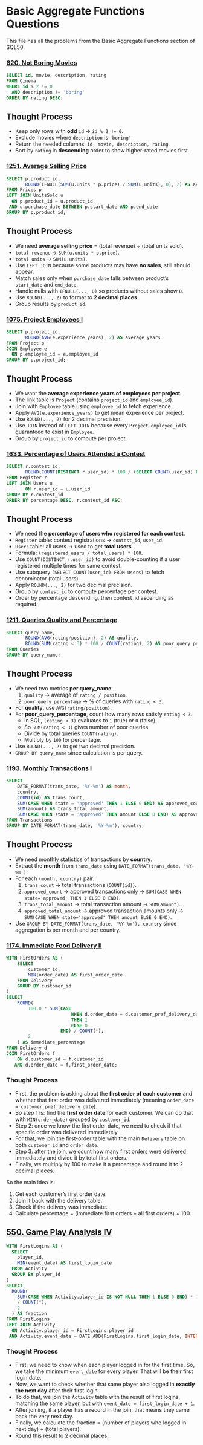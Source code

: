 # Basic Aggregate Functions Questions

This file has all the problems from the Basic Aggregate Functions section of SQL50.

### [620. Not Boring Movies](https://leetcode.com/problems/not-boring-movies/description/?envType=study-plan-v2&envId=top-sql-50)

```sql
SELECT id, movie, description, rating
FROM Cinema
WHERE id % 2 != 0
  AND description != 'boring'
ORDER BY rating DESC;
```
## Thought Process
- Keep only rows with **odd** `id` → `id % 2 != 0`.
- Exclude movies where `description` is `'boring'`.
- Return the needed columns: `id, movie, description, rating`.
- Sort by `rating` in **descending** order to show higher-rated movies first.

### [1251. Average Selling Price](https://leetcode.com/problems/average-selling-price/description/?envType=study-plan-v2&envId=top-sql-50)

```sql
SELECT p.product_id, 
       ROUND(IFNULL(SUM(u.units * p.price) / SUM(u.units), 0), 2) AS average_price
FROM Prices p
LEFT JOIN UnitsSold u 
  ON p.product_id = u.product_id
 AND u.purchase_date BETWEEN p.start_date AND p.end_date
GROUP BY p.product_id;
```
## Thought Process
- We need **average selling price** = (total revenue) ÷ (total units sold).
- `total revenue` → `SUM(u.units * p.price)`.
- `total units` → `SUM(u.units)`.
- Use `LEFT JOIN` because some products may have **no sales**, still should appear.
- Match sales only when `purchase_date` falls between product’s `start_date` and `end_date`.
- Handle nulls with `IFNULL(..., 0)` so products without sales show `0`.
- Use `ROUND(..., 2)` to format to **2 decimal places**.
- Group results by `product_id`.

### [1075. Project Employees I](https://leetcode.com/problems/project-employees-i/description/?envType=study-plan-v2&envId=top-sql-50)

```sql
SELECT p.project_id, 
       ROUND(AVG(e.experience_years), 2) AS average_years
FROM Project p
JOIN Employee e 
  ON p.employee_id = e.employee_id
GROUP BY p.project_id;
```
## Thought Process
- We want the **average experience years of employees per project**.
- The link table is `Project` (contains `project_id` and `employee_id`).
- Join with `Employee` table using `employee_id` to fetch experience.
- Apply `AVG(e.experience_years)` to get mean experience per project.
- Use `ROUND(..., 2)` for 2 decimal precision.
- Use `JOIN` instead of `LEFT JOIN` because every `Project.employee_id` is guaranteed to exist in `Employee`.
- Group by `project_id` to compute per project.

### [1633. Percentage of Users Attended a Contest](https://leetcode.com/problems/percentage-of-users-attended-a-contest/description/?envType=study-plan-v2&envId=top-sql-50)

```sql
SELECT r.contest_id, 
       ROUND(COUNT(DISTINCT r.user_id) * 100 / (SELECT COUNT(user_id) FROM Users), 2) AS percentage
FROM Register r
LEFT JOIN Users u
       ON r.user_id = u.user_id
GROUP BY r.contest_id
ORDER BY percentage DESC, r.contest_id ASC;
```
## Thought Process
- We need the **percentage of users who registered for each contest**.
- `Register` table: contest registrations → `contest_id`, `user_id`.
- `Users` table: all users → used to get **total users**.
- Formula: `(registered_users / total_users) * 100`.
- Use `COUNT(DISTINCT r.user_id)` to avoid double-counting if a user registered multiple times for same contest.
- Use subquery `(SELECT COUNT(user_id) FROM Users)` to fetch denominator (total users).
- Apply `ROUND(..., 2)` for two decimal precision.
- Group by `contest_id` to compute percentage per contest.
- Order by percentage descending, then contest_id ascending as required.

### [1211. Queries Quality and Percentage](https://leetcode.com/problems/queries-quality-and-percentage/description/?envType=study-plan-v2&envId=top-sql-50)

```sql
SELECT query_name, 
       ROUND(AVG(rating/position), 2) AS quality, 
       ROUND(SUM(rating < 3) * 100 / COUNT(rating), 2) AS poor_query_percentage
FROM Queries
GROUP BY query_name;
```
## Thought Process
- We need two metrics **per query_name**:
  1. `quality` → average of `rating / position`.
  2. `poor_query_percentage` → % of queries with `rating < 3`.
- For **quality**, use `AVG(rating/position)`.
- For **poor_query_percentage**, count how many rows satisfy `rating < 3`.  
  - In SQL, `(rating < 3)` evaluates to `1` (true) or `0` (false).  
  - So `SUM(rating < 3)` gives number of poor queries.  
  - Divide by total queries `COUNT(rating)`.  
  - Multiply by `100` for percentage.
- Use `ROUND(..., 2)` to get two decimal precision.
- `GROUP BY query_name` since calculation is per query.

### [1193. Monthly Transactions I](https://leetcode.com/problems/monthly-transactions-i/description/?envType=study-plan-v2&envId=top-sql-50)

```sql
SELECT 
    DATE_FORMAT(trans_date, '%Y-%m') AS month,
    country,
    COUNT(id) AS trans_count,
    SUM(CASE WHEN state = 'approved' THEN 1 ELSE 0 END) AS approved_count,
    SUM(amount) AS trans_total_amount,
    SUM(CASE WHEN state = 'approved' THEN amount ELSE 0 END) AS approved_total_amount
FROM Transactions
GROUP BY DATE_FORMAT(trans_date, '%Y-%m'), country;
```
## Thought Process
- We need monthly statistics of transactions by **country**.
- Extract the **month** from `trans_date` using `DATE_FORMAT(trans_date, '%Y-%m')`.
- For each `(month, country)` pair:
  1. `trans_count` → total transactions (`COUNT(id)`).
  2. `approved_count` → approved transactions only → `SUM(CASE WHEN state='approved' THEN 1 ELSE 0 END)`.
  3. `trans_total_amount` → total transaction amount → `SUM(amount)`.
  4. `approved_total_amount` → approved transaction amounts only → `SUM(CASE WHEN state='approved' THEN amount ELSE 0 END)`.
- Use `GROUP BY DATE_FORMAT(trans_date, '%Y-%m'), country` since aggregation is per month and per country.

### [1174. Immediate Food Delivery II](https://leetcode.com/problems/immediate-food-delivery-ii/description/?envType=study-plan-v2&envId=top-sql-50)

```sql
WITH FirstOrders AS (
    SELECT 
        customer_id,
        MIN(order_date) AS first_order_date
    FROM Delivery
    GROUP BY customer_id
)
SELECT 
    ROUND(
        100.0 * SUM(CASE 
                        WHEN d.order_date = d.customer_pref_delivery_date 
                        THEN 1 
                        ELSE 0 
                    END) / COUNT(*), 
        2
    ) AS immediate_percentage
FROM Delivery d
JOIN FirstOrders f
    ON d.customer_id = f.customer_id
   AND d.order_date = f.first_order_date;
```
### Thought Process
- First, the problem is asking about the **first order of each customer** and whether that first order was delivered immediately (meaning `order_date = customer_pref_delivery_date`).
- So step 1 is: find the **first order date** for each customer. We can do that with `MIN(order_date)` grouped by `customer_id`.
- Step 2: once we know the first order date, we need to check if that specific order was delivered immediately.
- For that, we join the first-order table with the main `Delivery` table on both `customer_id` and `order_date`.
- Step 3: after the join, we count how many first orders were delivered immediately and divide it by total first orders.
- Finally, we multiply by 100 to make it a percentage and round it to 2 decimal places.

So the main idea is:
1. Get each customer’s first order date.  
2. Join it back with the delivery table.  
3. Check if the delivery was immediate.  
4. Calculate percentage = (immediate first orders ÷ all first orders) × 100. 

## [550. Game Play Analysis IV](https://leetcode.com/problems/game-play-analysis-iv/description/?envType=study-plan-v2&envId=top-sql-50)

```sql
WITH FirstLogins AS (
  SELECT
    player_id,
    MIN(event_date) AS first_login_date
  FROM Activity
  GROUP BY player_id
)
SELECT
  ROUND(
    SUM(CASE WHEN Activity.player_id IS NOT NULL THEN 1 ELSE 0 END) * 1.0
    / COUNT(*),
    2
  ) AS fraction
FROM FirstLogins
LEFT JOIN Activity
  ON Activity.player_id = FirstLogins.player_id
 AND Activity.event_date = DATE_ADD(FirstLogins.first_login_date, INTERVAL 1 DAY);
```
### Thought Process
- First, we need to know when each player logged in for the first time. So, we take the minimum `event_date` for every player. That will be their first login date.  
- Now, we want to check whether that same player also logged in **exactly the next day** after their first login.  
- To do that, we join the `Activity` table with the result of first logins, matching the same player, but with `event_date = first_login_date + 1`.  
- After joining, if a player has a record in the join, that means they came back the very next day.  
- Finally, we calculate the fraction = (number of players who logged in next day) ÷ (total players).  
- Round this result to 2 decimal places. 
